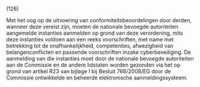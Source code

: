(126)

Met het oog op de uitvoering van conformiteitsbeoordelingen door derden, wanneer deze vereist zijn, moeten de nationale bevoegde autoriteiten aangemelde instanties aanmelden op grond van deze verordening, mits deze instanties voldoen aan een reeks voorschriften, met name met betrekking tot de onafhankelijkheid, competenties, afwezigheid van belangenconflicten en passende voorschriften inzake cyberbeveiliging. De aanmelding van die instanties moet door de nationale bevoegde autoriteiten aan de Commissie en de andere lidstaten worden gezonden via het op grond van artikel R23 van bijlage I bij Besluit 768/2008/EG door de Commissie ontwikkelde en beheerde elektronische aanmeldingssysteem.
